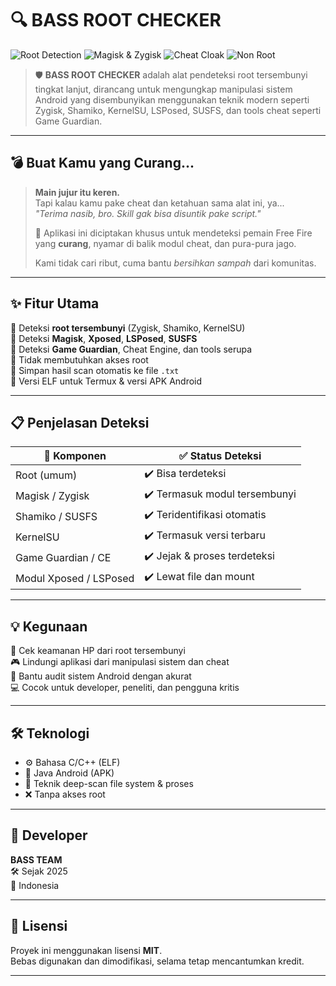 
# 🔍 BASS ROOT CHECKER

![Root Detection](https://img.shields.io/badge/Root%20Detection-Aktif-blueviolet?style=flat-square)
![Magisk & Zygisk](https://img.shields.io/badge/Magisk%20&%20Zygisk-TERDETEKSI-critical?style=flat-square)
![Cheat Cloak](https://img.shields.io/badge/Cheat%20Cloak%20Scanner-Aman-informational?style=flat-square)
![Non Root](https://img.shields.io/badge/No%20Root-Diperlukan-green?style=flat-square)

> 🛡️ **BASS ROOT CHECKER** adalah alat pendeteksi root tersembunyi tingkat lanjut, dirancang untuk mengungkap manipulasi sistem Android yang disembunyikan menggunakan teknik modern seperti Zygisk, Shamiko, KernelSU, LSPosed, SUSFS, dan tools cheat seperti Game Guardian.

---

## 💣 Buat Kamu yang Curang...

> **Main jujur itu keren.**  
> Tapi kalau kamu pake cheat dan ketahuan sama alat ini, ya...  
> _"Terima nasib, bro. Skill gak bisa disuntik pake script."_  
>  
> 🎯 Aplikasi ini diciptakan khusus untuk mendeteksi pemain Free Fire yang **curang**, nyamar di balik modul cheat, dan pura-pura jago.  
>  
> Kami tidak cari ribut, cuma bantu _bersihkan sampah_ dari komunitas.

---

## ✨ Fitur Utama

🌟 Deteksi **root tersembunyi** (Zygisk, Shamiko, KernelSU)  
🌟 Deteksi **Magisk**, **Xposed**, **LSPosed**, **SUSFS**  
🌟 Deteksi **Game Guardian**, Cheat Engine, dan tools serupa  
🌟 Tidak membutuhkan akses root  
🌟 Simpan hasil scan otomatis ke file `.txt`  
🌟 Versi ELF untuk Termux & versi APK Android

---

## 📋 Penjelasan Deteksi

| 🔧 Komponen               | ✅ Status Deteksi              |
|---------------------------|-------------------------------|
| Root (umum)               | ✔️ Bisa terdeteksi             |
| Magisk / Zygisk           | ✔️ Termasuk modul tersembunyi  |
| Shamiko / SUSFS           | ✔️ Teridentifikasi otomatis    |
| KernelSU                  | ✔️ Termasuk versi terbaru      |
| Game Guardian / CE        | ✔️ Jejak & proses terdeteksi   |
| Modul Xposed / LSPosed    | ✔️ Lewat file dan mount        |

---

## 💡 Kegunaan

🔐 Cek keamanan HP dari root tersembunyi  
🎮 Lindungi aplikasi dari manipulasi sistem dan cheat  
🧪 Bantu audit sistem Android dengan akurat  
💻 Cocok untuk developer, peneliti, dan pengguna kritis

---

## 🛠 Teknologi

- ⚙️ Bahasa C/C++ (ELF)
- 📱 Java Android (APK)
- 🔎 Teknik deep-scan file system & proses
- ❌ Tanpa akses root

---

## 👤 Developer

**BASS TEAM**  
🛠️ Sejak 2025  
📍 Indonesia

---

## 📄 Lisensi

Proyek ini menggunakan lisensi **MIT**.  
Bebas digunakan dan dimodifikasi, selama tetap mencantumkan kredit.

---

